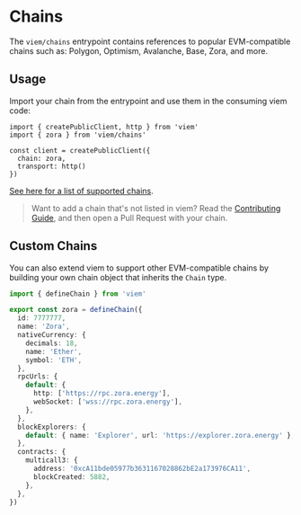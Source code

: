# Chains

The `viem/chains` entrypoint contains references to popular EVM-compatible chains such as: Polygon, Optimism, Avalanche, Base, Zora, and more.

## Usage

Import your chain from the entrypoint and use them in the consuming viem code:

```tsx {2,5}
import { createPublicClient, http } from 'viem'
import { zora } from 'viem/chains'

const client = createPublicClient({
  chain: zora,
  transport: http()
})
```

[See here for a list of supported chains](https://github.com/wagmi-dev/viem/tree/main/src/chains/index.ts).

> Want to add a chain that's not listed in viem? Read the [Contributing Guide](https://github.com/wagmi-dev/viem/blob/main/.github/CONTRIBUTING.md#chains), and then open a Pull Request with your chain.

## Custom Chains

You can also extend viem to support other EVM-compatible chains by building your own chain object that inherits the `Chain` type.

```ts
import { defineChain } from 'viem'

export const zora = defineChain({
  id: 7777777,
  name: 'Zora',
  nativeCurrency: {
    decimals: 18,
    name: 'Ether',
    symbol: 'ETH',
  },
  rpcUrls: {
    default: {
      http: ['https://rpc.zora.energy'],
      webSocket: ['wss://rpc.zora.energy'],
    },
  },
  blockExplorers: {
    default: { name: 'Explorer', url: 'https://explorer.zora.energy' },
  },
  contracts: {
    multicall3: {
      address: '0xcA11bde05977b3631167028862bE2a173976CA11',
      blockCreated: 5882,
    },
  },
})
```